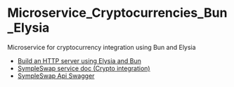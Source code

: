 # Microservice_Cryptocurrencies_Bun_Elysia
Microservice for cryptocurrency integration using Bun and Elysia


* [Build an HTTP server using Elysia and Bun](https://bun.sh/guides/ecosystem/elysia)
* [SympleSwap service doc (Crypto integration)](https://partners.simpleswap.io/webtools/api)
* [SympleSwap Api Swagger](https://api.simpleswap.io/?ref=660adad2c784#/Currency/CurrencyController_getCurrency)
